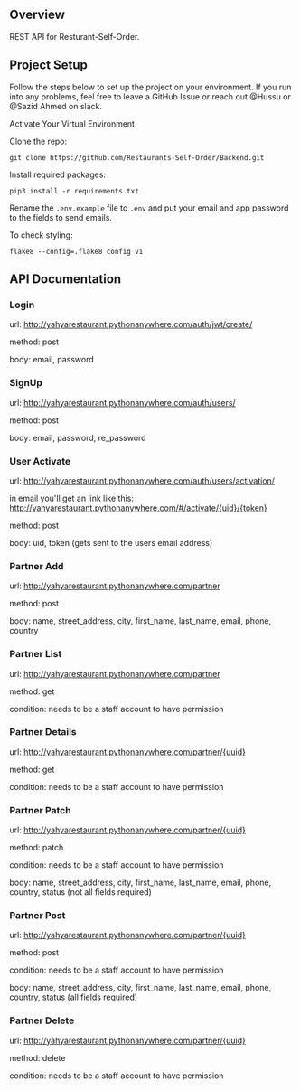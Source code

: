 ## Overview

REST API for Resturant-Self-Order.

## Project Setup

Follow the steps below to set up the project on your environment. If you run into any problems, feel free to leave a 
GitHub Issue or reach out @Hussu or @Sazid Ahmed on slack.

Activate Your Virtual Environment.

Clone the repo:
```shell
git clone https://github.com/Restaurants-Self-Order/Backend.git
```

Install required packages:
```shell
pip3 install -r requirements.txt
```

Rename the `.env.example` file to `.env` and put your email and app password to the fields to send emails.

To check styling:
```shell
flake8 --config=.flake8 config v1
```

## API Documentation
### Login
url: http://yahyarestaurant.pythonanywhere.com/auth/jwt/create/

method: post

body: email, password

### SignUp
url: http://yahyarestaurant.pythonanywhere.com/auth/users/

method: post

body: email, password, re_password

### User Activate
url: http://yahyarestaurant.pythonanywhere.com/auth/users/activation/

in email you'll get an link like this: http://yahyarestaurant.pythonanywhere.com/#/activate/{uid}/{token}

method: post

body: uid, token (gets sent to the users email address)

### Partner Add
url: http://yahyarestaurant.pythonanywhere.com/partner

method: post

body: name, street_address, city, first_name, last_name, email, phone, country

### Partner List
url: http://yahyarestaurant.pythonanywhere.com/partner

method: get

condition: needs to be a staff account to have permission

### Partner Details
url: http://yahyarestaurant.pythonanywhere.com/partner/{uuid}

method: get

condition: needs to be a staff account to have permission

### Partner Patch
url: http://yahyarestaurant.pythonanywhere.com/partner/{uuid}

method: patch

condition: needs to be a staff account to have permission

body: name, street_address, city, first_name, last_name, email, phone, country, status (not all fields required)

### Partner Post
url: http://yahyarestaurant.pythonanywhere.com/partner/{uuid}

method: post

condition: needs to be a staff account to have permission

body: name, street_address, city, first_name, last_name, email, phone, country, status (all fields required)

### Partner Delete
url: http://yahyarestaurant.pythonanywhere.com/partner/{uuid}

method: delete

condition: needs to be a staff account to have permission